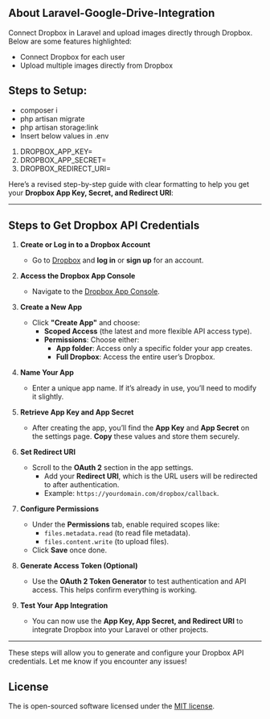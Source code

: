 ## About Laravel-Google-Drive-Integration

Connect Dropbox in Laravel and upload images directly through Dropbox. Below are some features highlighted:

- Connect Dropbox for each user
- Upload multiple images directly from Dropbox

## Steps to Setup:
- composer i
- php artisan migrate
- php artisan storage:link
- Insert below values in .env

1. DROPBOX_APP_KEY=
2. DROPBOX_APP_SECRET=
3. DROPBOX_REDIRECT_URI=

Here’s a revised step-by-step guide with clear formatting to help you get your **Dropbox App Key, Secret, and Redirect URI**:

---

## **Steps to Get Dropbox API Credentials**  

1. **Create or Log in to a Dropbox Account**  
   - Go to [Dropbox](https://www.dropbox.com/) and **log in** or **sign up** for an account.

2. **Access the Dropbox App Console**  
   - Navigate to the [Dropbox App Console](https://www.dropbox.com/developers/apps).

3. **Create a New App**  
   - Click **"Create App"** and choose:  
     - **Scoped Access** (the latest and more flexible API access type).  
     - **Permissions**: Choose either:  
       - **App folder**: Access only a specific folder your app creates.  
       - **Full Dropbox**: Access the entire user’s Dropbox.

4. **Name Your App**  
   - Enter a unique app name. If it’s already in use, you’ll need to modify it slightly.

5. **Retrieve App Key and App Secret**  
   - After creating the app, you’ll find the **App Key** and **App Secret** on the settings page. **Copy** these values and store them securely.

6. **Set Redirect URI**  
   - Scroll to the **OAuth 2** section in the app settings.  
     - Add your **Redirect URI**, which is the URL users will be redirected to after authentication.  
     - Example: `https://yourdomain.com/dropbox/callback`.

7. **Configure Permissions**  
   - Under the **Permissions** tab, enable required scopes like:
     - `files.metadata.read` (to read file metadata).
     - `files.content.write` (to upload files).
   - Click **Save** once done.

8. **Generate Access Token (Optional)**  
   - Use the **OAuth 2 Token Generator** to test authentication and API access. This helps confirm everything is working.

9. **Test Your App Integration**  
   - You can now use the **App Key, App Secret, and Redirect URI** to integrate Dropbox into your Laravel or other projects.

---

These steps will allow you to generate and configure your Dropbox API credentials. Let me know if you encounter any issues!

## License

The is open-sourced software licensed under the [MIT license](https://opensource.org/licenses/MIT).